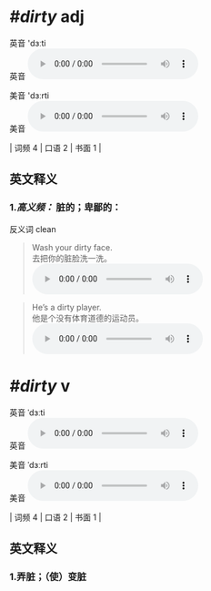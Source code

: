 # ***\#dirty*** adj
英音 'dɜːti  
英音
<audio src="./media/dirty-B.aac" controls="controls"></audio>

美音 'dɜːrti  
美音
<audio src="./media/dirty.aac" controls="controls"></audio>



| 词频 4 | 口语 2 | 书面 1 |  

英文释义
---
### 1.*高义频：* **脏的；卑鄙的：**  
反义词 clean 

 > Wash your dirty face.  
 > 去把你的脏脸洗一洗。    
<audio src="./media/dirty-1.aac" controls="controls"></audio>

 > He’s a dirty player.  
 > 他是个没有体育道德的运动员。    
<audio src="./media/dirty-2.aac" controls="controls"></audio>


# ***\#dirty*** v
英音 ˈdɜːti  
英音
<audio src="./media/dirty-B.aac" controls="controls"></audio>

美音 ˈdɜːrti  
美音
<audio src="./media/dirty.aac" controls="controls"></audio>



| 词频 4 | 口语 2 | 书面 1 |  

英文释义
---
### 1.**弄脏；（使）变脏**  


